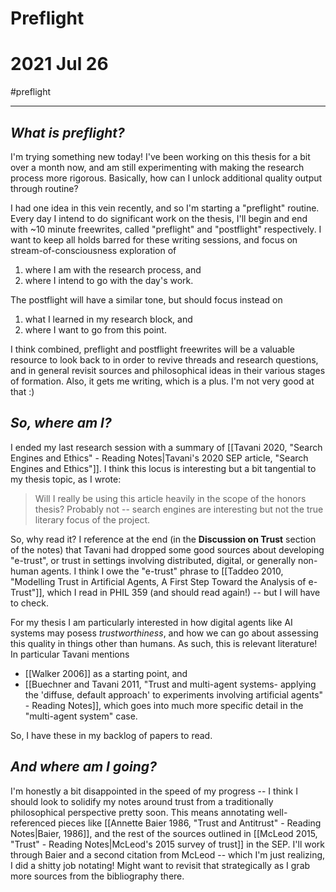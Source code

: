 # Preflight
# 2021 Jul 26
#preflight 
___
## _What is preflight?_
I'm trying something new today! I've been working on this thesis for a bit over a month now, and am still experimenting with making the research process more rigorous. Basically, how can I unlock additional quality output through routine?

I had one idea in this vein recently, and so I'm starting a "preflight" routine. Every day I intend to do significant work on the thesis, I'll begin and end with ~10 minute freewrites, called "preflight" and "postflight" respectively. I want to keep all holds barred for these writing sessions, and focus on stream-of-consciousness exploration of
1. where I am with the research process, and
2. where I intend to go with the day's work.

The postflight will have a similar tone, but should focus instead on
1. what I learned in my research block, and
2. where I want to go from this point.

I think combined, preflight and postflight freewrites will be a valuable resource to look back to in order to revive threads and research questions, and in general revisit sources and philosophical ideas in their various stages of formation. Also, it gets me writing, which is a plus. I'm not very good at that :)

## _So, where am I?_
I ended my last research session with a summary of [[Tavani 2020, "Search Engines and Ethics" - Reading Notes|Tavani's 2020 SEP article, "Search Engines and Ethics"]]. I think this locus is interesting but a bit tangential to my thesis topic, as I wrote:
> Will I really be using this article heavily in the scope of the honors thesis? Probably not -- search engines are interesting but not the true literary focus of the project.

So, why read it? I reference at the end (in the **Discussion on Trust** section of the notes) that Tavani had dropped some good sources about developing "e-trust", or trust in settings involving distributed, digital, or generally non-human agents. I think I owe the "e-trust" phrase to [[Taddeo 2010, "Modelling Trust in Artificial Agents, A First Step Toward the Analysis of e-Trust"]], which I read in PHIL 359 (and should read again!) -- but I will have to check.

For my thesis I am particularly interested in how digital agents like AI systems may posess _trustworthiness_, and how we can go about assessing this quality in things other than humans. As such, this is relevant literature! In particular Tavani mentions
- [[Walker 2006]] as a starting point, and
- [[Buechner and Tavani 2011, "Trust and multi-agent systems- applying the 'diffuse, default approach' to experiments involving artificial agents" - Reading Notes]], which goes into much more specific detail in the "multi-agent system" case.

So, I have these in my backlog of papers to read.

## _And where am I going?_
I'm honestly a bit disappointed in the speed of my progress -- I think I should look to solidify my notes around trust from a traditionally philosophical perspective pretty soon. This means annotating well-referenced pieces like [[Annette Baier 1986, "Trust and Antitrust" - Reading Notes|Baier, 1986]], and the rest of the sources outlined in [[McLeod 2015, "Trust" - Reading Notes|McLeod's 2015 survey of trust]] in the SEP. I'll work through Baier and a second citation from McLeod -- which I'm just realizing, I did a shitty job notating! Might want to revisit that strategically as I grab more sources from the bibliography there.